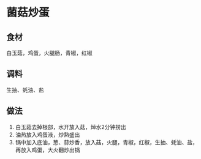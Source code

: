 # 菌菇炒蛋

## 食材
白玉菇，鸡蛋，火腿肠，青椒，红椒

## 调料
生抽、蚝油、盐

## 做法
1. 白玉菇去掉根部，水开放入菇，焯水2分钟捞出
2. 油热放入鸡蛋液，炒熟盛出
3. 锅中加入底油，葱、蒜炒香，放入菇，火腿，青椒，红椒，生抽、蚝油、盐，再放入鸡蛋，大火翻炒出锅